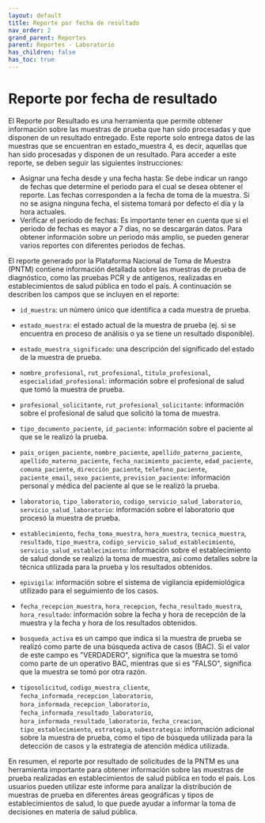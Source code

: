 ```yaml
---
layout: default
title: Reporte por fecha de resultado
nav_order: 2
grand_parent: Reportes
parent: Reportes - Laboratorio
has_children: false
has_toc: true
---
```



# Reporte por fecha de resultado

El Reporte por Resultado es una herramienta que permite obtener información sobre las muestras de prueba que han sido procesadas y que disponen de un resultado entregado. Este reporte solo entrega datos de las muestras que se encuentran en estado_muestra 4, es decir, aquellas que han sido procesadas y disponen de un resultado. Para acceder a este reporte, se deben seguir las siguientes instrucciones:

- Asignar una fecha desde y una fecha hasta: Se debe indicar un rango de fechas que determine el periodo para el cual se desea obtener el reporte. Las fechas corresponden a la fecha de toma de la muestra. Si no se asigna ninguna fecha, el sistema tomará por defecto el día y la hora actuales.
- Verificar el periodo de fechas: Es importante tener en cuenta que si el periodo de fechas es mayor a 7 días, no se descargarán datos. Para obtener información sobre un periodo más amplio, se pueden generar varios reportes con diferentes periodos de fechas.

El reporte generado por la Plataforma Nacional de Toma de Muestra (PNTM) contiene información detallada sobre las muestras de prueba de diagnóstico, como las pruebas PCR y de antígenos, realizadas en establecimientos de salud pública en todo el país. A continuación se describen los campos que se incluyen en el reporte:

- `id_muestra`: un número único que identifica a cada muestra de prueba.
- `estado_muestra`: el estado actual de la muestra de prueba (ej. si se encuentra en proceso de análisis o ya se tiene un resultado disponible).
- `estado_muestra_significado`: una descripción del significado del estado de la muestra de prueba.

- `nombre_profesional`, `rut_profesional`, `titulo_profesional`, `especialidad_profesional`: información sobre el profesional de salud que tomó la muestra de prueba.
- `profesional_solicitante`, `rut_profesional_solicitante`: información sobre el profesional de salud que solicitó la toma de muestra.
- `tipo_documento_paciente`, `id_paciente`: información sobre el paciente al que se le realizó la prueba.
- `pais_origen_paciente`, `nombre_paciente`, `apellido_paterno_paciente`, `apellido_materno_paciente`, `fecha_nacimiento_paciente`, `edad_paciente`, `comuna_paciente`, `dirección_paciente`, `telefono_paciente`, `paciente_email`, `sexo_paciente`, `prevision_paciente`: información personal y médica del paciente al que se le realizó la prueba.
- `laboratorio`, `tipo_laboratorio`, `codigo_servicio_salud_laboratorio`, `servicio_salud_laboratorio`: información sobre el laboratorio que procesó la muestra de prueba.
- `establecimiento`, `fecha_toma_muestra`, `hora_muestra`, `tecnica_muestra`, `resultado`, `tipo_muestra`, `codigo_servicio_salud_establecimiento`, `servicio_salud_establecimiento`: información sobre el establecimiento de salud donde se realizó la toma de muestra, así como detalles sobre la técnica utilizada para la prueba y los resultados obtenidos.
- `epivigila`: información sobre el sistema de vigilancia epidemiológica utilizado para el seguimiento de los casos.
- `fecha_recepcion_muestra`, `hora_recepcion`, `fecha_resultado_muestra`, `hora_resultado`: información sobre la fecha y hora de recepción de la muestra y la fecha y hora de los resultados obtenidos.
- `busqueda_activa` es un campo que indica si la muestra de prueba se realizó como parte de una búsqueda activa de casos (BAC). Si el valor de este campo es "VERDADERO", significa que la muestra se tomó como parte de un operativo BAC, mientras que si es "FALSO", significa que la muestra se tomó por otra razón.
- `tiposolicitud`, `codigo_muestra_cliente`, `fecha_informada_recepcion_laboratorio`, `hora_informada_recepcion_laboratorio`, `fecha_informada_resultado_laboratorio`, `hora_informada_resultado_laboratorio`, `fecha_creacion`, `tipo_establecimiento`, `estrategia`, `subestrategia`: información adicional sobre la muestra de prueba, como el tipo de búsqueda utilizada para la detección de casos y la estrategia de atención médica utilizada.

En resumen, el reporte por resultado de solicitudes de la PNTM es una herramienta importante para obtener información sobre las muestras de prueba realizadas en establecimientos de salud pública en todo el país. Los usuarios pueden utilizar este informe para analizar la distribución de muestras de prueba en diferentes áreas geográficas y tipos de establecimientos de salud, lo que puede ayudar a informar la toma de decisiones en materia de salud pública.